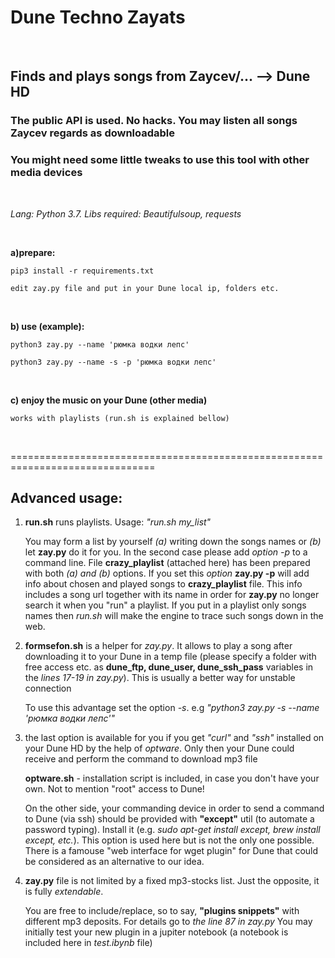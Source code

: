 # Dune Techno Zayats

&nbsp;

## Finds and plays songs from Zaycev/... --> Dune HD 

### The public API is used. No hacks. You may listen all songs Zaycev regards as downloadable

### You might need some little tweaks to use this tool with other media devices

&nbsp;
&nbsp;

*Lang: Python 3.7. Libs required: Beautifulsoup, requests*

&nbsp;
&nbsp;

**a)prepare:**

    pip3 install -r requirements.txt

    edit zay.py file and put in your Dune local ip, folders etc.

&nbsp;

**b) use (example):**

    python3 zay.py --name 'рюмка водки лепс'

    python3 zay.py --name -s -p 'рюмка водки лепс'

&nbsp;

**c) enjoy the music on your Dune (other media)**

    works with playlists (run.sh is explained bellow)

&nbsp;
&nbsp;

===============================================================================

## Advanced usage:

1) **run.sh** runs playlists. Usage: *"run.sh my_list"*

   You may form a list by yourself *(a)* writing down the songs names or *(b)* let **zay.py** 
   do it for you. In the second case please add *option -p* to a command line. File **crazy_playlist** 
   (attached here) has been prepared with both *(a) and (b)* options. If you set this *option* 
   **zay.py -p** will add info about chosen and played songs to **crazy_playlist** file. This info 
   includes a song url together with its name in order for **zay.py** no longer search it when you "run" a playlist.
   If you put in a playlist only songs names then *run.sh* will make the engine to trace such songs down in the web.

2) **formsefon.sh** is a helper for *zay.py*. It allows to play a song after downloading it 
to your Dune in a temp file (please specify a folder with free access etc. as **dune_ftp,
dune_user, dune_ssh_pass** variables in the *lines 17-19 in zay.py*). This is usually a better way for unstable connection

   To use this advantage set the option *-s*. e.g *"python3 zay.py -s --name 'рюмка водки лепс'"*

3) the last option is available for you if you get *"curl"* and *"ssh"* installed on your Dune HD by the help of *optware*. Only then your Dune could receive and perform the command to download mp3 file

   **optware.sh** - installation script is included, in case you don't have your own. Not to mention "root" access to Dune! 

   On the other side, your commanding device in order to send a command to Dune (via ssh) should be provided with 
   **"except"** util (to automate a password typing). Install it (e.g. *sudo apt-get install except, brew install except, 
   etc.*). This option is used here but is not the only one possible. There is a famouse "web interface for wget plugin" 
   for Dune that could be considered as an alternative to our idea.

4) **zay.py** file is not limited by a fixed mp3-stocks list. Just the opposite, it is fully *extendable*.

   You are free to include/replace, so to say, **"plugins snippets"** with different mp3 deposits. For details go to *the line 87 in zay.py*
   You may initially test your new plugin in a jupiter notebook (a notebook is included here in  *test.ibynb* file)
